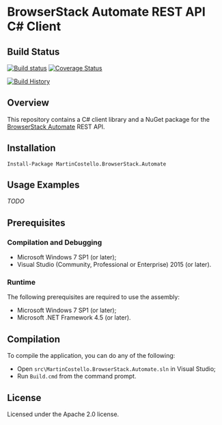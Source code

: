 # BrowserStack Automate REST API C# Client

## Build Status

[![Build status](https://img.shields.io/appveyor/ci/martincostello/browserstack-automate/master.svg)](https://ci.appveyor.com/project/martincostello/browserstack-automate) [![Coverage Status](https://img.shields.io/codecov/c/github/martincostello/browserstack-automate/master.svg)](https://codecov.io/github/martincostello/browserstack-automate)

[![Build History](https://ci-buildstats.azurewebsites.net/appveyor/chart/martincostello/browserstack-automate?branch=master&includeBuildsFromPullRequest=false)](https://ci.appveyor.com/project/martincostello/browserstack-automate)

## Overview

This repository contains a C# client library and a NuGet package for the [BrowserStack Automate](https://www.browserstack.com/automate) REST API.

## Installation

```batchfile
Install-Package MartinCostello.BrowserStack.Automate
```

## Usage Examples

*TODO*

## Prerequisites

### Compilation and Debugging

 * Microsoft Windows 7 SP1 (or later);
 * Visual Studio (Community, Professional or Enterprise) 2015 (or later).

### Runtime

The following prerequisites are required to use the assembly:

 * Microsoft Windows 7 SP1 (or later);
 * Microsoft .NET Framework 4.5 (or later).

## Compilation

To compile the application, you can do any of the following:

 * Open ```src\MartinCostello.BrowserStack.Automate.sln``` in Visual Studio;
 * Run ```Build.cmd``` from the command prompt.

## License

Licensed under the Apache 2.0 license.
